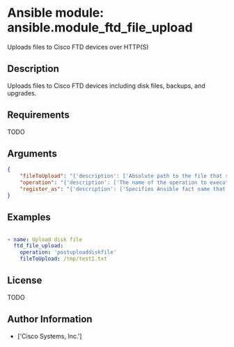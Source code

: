 # Ansible module: ansible.module_ftd_file_upload


Uploads files to Cisco FTD devices over HTTP(S)

## Description

Uploads files to Cisco FTD devices including disk files, backups, and upgrades.

## Requirements

TODO

## Arguments

``` json
{
    "fileToUpload": "{'description': ['Absolute path to the file that should be uploaded.'], 'required': True}",
    "operation": "{'description': ['The name of the operation to execute.', 'Only operations that upload file can be used in this module.'], 'required': True}",
    "register_as": "{'description': ['Specifies Ansible fact name that is used to register received response from the FTD device.']}",
}
```

## Examples


``` yaml

- name: Upload disk file
  ftd_file_upload:
    operation: 'postuploaddiskfile'
    fileToUpload: /tmp/test1.txt

```

## License

TODO

## Author Information
  - ['Cisco Systems, Inc.']

